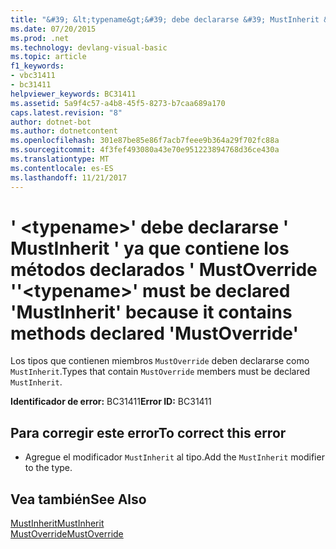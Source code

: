 ```yaml
---
title: "&#39; &lt;typename&gt;&#39; debe declararse &#39; MustInherit &#39; ya que contiene los métodos declarados &#39; MustOverride &#39;"
ms.date: 07/20/2015
ms.prod: .net
ms.technology: devlang-visual-basic
ms.topic: article
f1_keywords:
- vbc31411
- bc31411
helpviewer_keywords: BC31411
ms.assetid: 5a9f4c57-a4b8-45f5-8273-b7caa689a170
caps.latest.revision: "8"
author: dotnet-bot
ms.author: dotnetcontent
ms.openlocfilehash: 301e87be85e86f7acb7feee9b364a29f702fc88a
ms.sourcegitcommit: 4f3fef493080a43e70e951223894768d36ce430a
ms.translationtype: MT
ms.contentlocale: es-ES
ms.lasthandoff: 11/21/2017
---
```

# <a name="39lttypenamegt39-must-be-declared-39mustinherit39-because-it-contains-methods-declared-39mustoverride39"></a><span data-ttu-id="6186b-102">&#39; &lt;typename&gt;&#39; debe declararse &#39; MustInherit &#39; ya que contiene los métodos declarados &#39; MustOverride &#39;</span><span class="sxs-lookup"><span data-stu-id="6186b-102">&#39;&lt;typename&gt;&#39; must be declared &#39;MustInherit&#39; because it contains methods declared &#39;MustOverride&#39;</span></span>
<span data-ttu-id="6186b-103">Los tipos que contienen miembros `MustOverride` deben declararse como `MustInherit`.</span><span class="sxs-lookup"><span data-stu-id="6186b-103">Types that contain `MustOverride` members must be declared `MustInherit`.</span></span>  
  
 <span data-ttu-id="6186b-104">**Identificador de error:** BC31411</span><span class="sxs-lookup"><span data-stu-id="6186b-104">**Error ID:** BC31411</span></span>  
  
## <a name="to-correct-this-error"></a><span data-ttu-id="6186b-105">Para corregir este error</span><span class="sxs-lookup"><span data-stu-id="6186b-105">To correct this error</span></span>  
  
-   <span data-ttu-id="6186b-106">Agregue el modificador `MustInherit` al tipo.</span><span class="sxs-lookup"><span data-stu-id="6186b-106">Add the `MustInherit` modifier to the type.</span></span>  
  
## <a name="see-also"></a><span data-ttu-id="6186b-107">Vea también</span><span class="sxs-lookup"><span data-stu-id="6186b-107">See Also</span></span>  
 [<span data-ttu-id="6186b-108">MustInherit</span><span class="sxs-lookup"><span data-stu-id="6186b-108">MustInherit</span></span>](../../visual-basic/language-reference/modifiers/mustinherit.md)  
 [<span data-ttu-id="6186b-109">MustOverride</span><span class="sxs-lookup"><span data-stu-id="6186b-109">MustOverride</span></span>](../../visual-basic/language-reference/modifiers/mustoverride.md)

